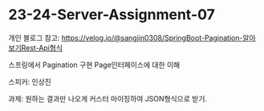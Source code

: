 # 23-24-Server-Assignment-07

개인 블로그 참고: https://velog.io/@sangjin0308/SpringBoot-Pagination-알아보기Rest-Api형식

스프링에서 Pagination 구현
Page인터페이스에 대한 이해

스피커: 인상진

과제: 원하는 결과만 나오게 커스터 마이징하여 JSON형식으로 받기.
